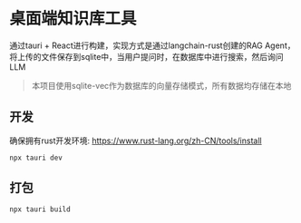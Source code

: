 # 桌面端知识库工具
通过tauri + React进行构建，实现方式是通过langchain-rust创建的RAG Agent，将上传的文件保存到sqlite中，当用户提问时，在数据库中进行搜索，然后询问LLM

> 本项目使用sqlite-vec作为数据库的向量存储模式，所有数据均存储在本地

## 开发
确保拥有rust开发环境: https://www.rust-lang.org/zh-CN/tools/install

```shell
npx tauri dev
```

## 打包

```shell
npx tauri build
```
